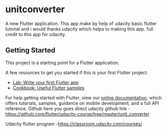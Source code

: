 # unitconverter

A new Flutter application.
This app make by help of udacity basic flutter tutorial and i would thanks udacity which helps to  making this app.
full credit to this app for udacity.


## Getting Started

This project is a starting point for a Flutter application.

A few resources to get you started if this is your first Flutter project:

- [Lab: Write your first Flutter app](https://flutter.dev/docs/get-started/codelab)
- [Cookbook: Useful Flutter samples](https://flutter.dev/docs/cookbook)

For help getting started with Flutter, view our
[online documentation](https://flutter.dev/docs), which offers tutorials,
samples, guidance on mobile development, and a full API reference.
Github
here you goes direct udacity github link
-https://github.com/flutter/udacity-course/tree/master/unit_converter

Udacity flutter program
-https://classroom.udacity.com/courses/
